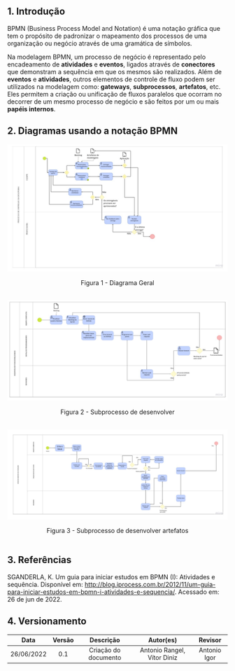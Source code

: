 ## 1. Introdução
BPMN (Business Process Model and Notation) é uma notação gráfica que tem o propósito de padronizar o mapeamento dos processos de uma organização ou negócio através de uma gramática de símbolos.

Na modelagem BPMN, um processo de negócio é representado pelo encadeamento de **atividades** e **eventos**, ligados através de **conectores** que demonstram a sequência em que os mesmos são realizados. Além de **eventos** e **atividades**, outros elementos de controle de fluxo podem ser utilizados na modelagem como: **gateways**, **subprocessos**, **artefatos**, etc. Eles permitem a criação ou unificação de fluxos paralelos que ocorram no decorrer de um mesmo processo de negócio e são feitos por um ou mais **papéis internos**.

## 2. Diagramas usando a notação BPMN

[![Diagrama Geral](../../assets/img/diagrama_geral_BPMN.jpg)](https://miro.com/app/board/uXjVOrVxPfA=/?share_link_id=583710568927)


<center>Figura 1 - Diagrama Geral </center>
<br>

[![Subprocesso desenvolver funcionalidades](../../assets/img/subprocesso_desenvolver_funcionalidade_BPMN.jpg)](https://miro.com/app/board/uXjVOrVxPfA=/?share_link_id=583710568927)


<center>Figura 2 - Subprocesso de desenvolver </center>
<br>

[![Subprocesso desenvolver artefatos](../../assets/img/subprocesso_desenvolver_artefatos_BPMN.jpg)](https://miro.com/app/board/uXjVOrVxPfA=/?share_link_id=583710568927)


<center>Figura 3 - Subprocesso de desenvolver artefatos  </center>
<br>

## 3. Referências
SGANDERLA, K. Um guia para iniciar estudos em BPMN (I): Atividades e sequência. Disponível em: http://blog.iprocess.com.br/2012/11/um-guia-para-iniciar-estudos-em-bpmn-i-atividades-e-sequencia/. Acessado em: 26 de jun de 2022.
## 4. Versionamento
| Data       | Versão |  Descrição                                  | Autor(es)        | Revisor          |
|:----------:|:------:| :------------------------------------------:| :--------------: | :-------------:  |
| 26/06/2022 | 0.1    | Criação do documento  | Antonio Rangel, Vítor Diniz | Antonio Igor |
